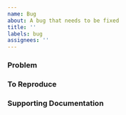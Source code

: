 ```yaml
---
name: Bug
about: A bug that needs to be fixed
title: ''
labels: bug
assignees: ''
---
```


### Problem

### To Reproduce

### Supporting Documentation
